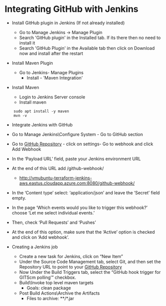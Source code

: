 # Integrating GitHub with Jenkins

- Install GitHub plugin in Jenkins (If not already installed)
  - Go to Manage Jenkins -> Manage Plugin
  - Search 'GitHub plugin' in the Installed tab. If its there then no need to install it
  - Search 'GitHub Plugin' in the Available tab then click on Download now and install after the restart

- Install Maven Plugin
  - Go to Jenkins- Manage Plugins
    - Install - 'Maven Integration'

- Install Maven
  - Login to Jenkins Server console
  - Install maven

```
    sudo apt install -y maven
    mvn -v
```

- Integrate Jenkins with GitHub

- Go to Manage Jenkins\\Configure System - Go to GitHub section

- Go to [GitHub Repository](https://github.com/atingupta2005/simple-java-maven-app) - click on settings- Go to webhook and click Add Webhook

- In the ‘Payload URL’ field, paste your Jenkins environment URL

- At the end of this URL add /github-webhook/
  - http://vmubuntu-terraform-jenkins-aws.eastus.cloudapp.azure.com:8080/github-webhook/

- In the ‘Content type’ select: ‘application/json’ and leave the ‘Secret’ field empty.

- In the page ‘Which events would you like to trigger this webhook?’ choose ‘Let me select individual events.’

- Then, check ‘Pull Requests’ and ‘Pushes’

- At the end of this option, make sure that the ‘Active’ option is checked and click on ‘Add webhook’.

- Creating a Jenkins job
  - Create a new task for Jenkins, click on “New Item”
  - Under the Source Code Management tab, select Git, and then set the Repository URL to point to your [GitHub Repository](https://github.com/atingupta2005/simple-java-maven-app)
  - Now Under the Build Triggers tab, select the “GitHub hook trigger for GITScm polling’” checkbox.
  - Build\\Invoke top level maven targets
    - Goals: clean package
  - Post Build Actions\\Archive the Artifacts
    - Files to archive: \*\*/\*.jar
